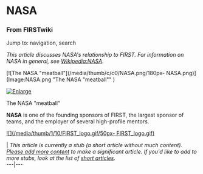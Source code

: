 # NASA

### From FIRSTwiki

Jump to: navigation, search

_This article discusses NASA's relationship to FIRST. For information on NASA
in general, see [Wikipedia:NASA](http://www.wikipedia.org/wiki/NASA
"wikipedia:NASA" )._

[![The NASA "meatball"](/media/thumb/c/c0/NASA.png/180px-
NASA.png)](Image:NASA.png "The NASA "meatball"" )

[![Enlarge](/skins/common/images/magnify-clip.png)](Image:NASA.png
"Enlarge" )

The NASA "meatball"

**NASA** is one of the founding sponsors of FIRST, the largest sponsor of teams, and the employer of several high-profile mentors. 

[![](/media/thumb/1/10/FIRST_logo.gif/50px-
FIRST_logo.gif)](Image:FIRST_logo.gif "" )

|  _This article is currently a stub (a short article without much content).
[Please add more
content](http://www.firstwiki.net/index.php?title=NASA&action=edit
"http://www.firstwiki.net/index.php?title=NASA&action=edit" ) to make a
significant article. If you'd like to add to more stubs, look at the list of
[short articles](Special:Shortpages "Special:Shortpages" )._  
---|---  
  
